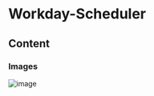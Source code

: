 # Workday-Scheduler

## Content

### Images
![image](https://user-images.githubusercontent.com/72705457/123324893-5c98c280-d505-11eb-8db7-d47e4e736f13.png)
